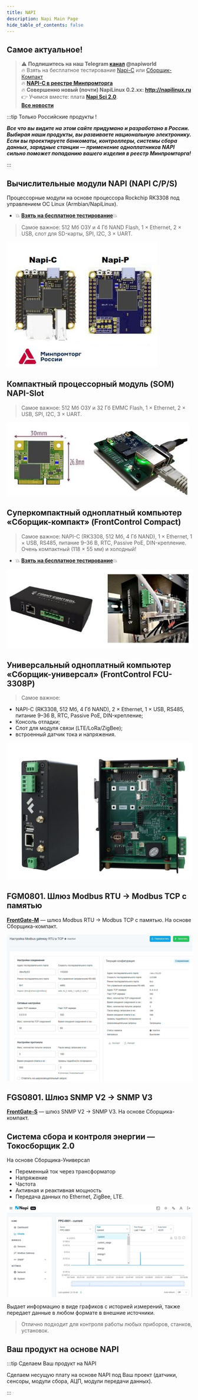 ```yaml
---
title: NAPI
description: Napi Main Page
hide_table_of_contents: false
---
```


<!-- # Все о модулях NAPI и устройствах на NAPI -->
<!--
[![NNZ BANNER](../../static/img/banner/nnz-conf.jpeg)](https://event.nnz-ipc.ru/?utm_source=personal_email_banner&utm_medium=email&utm_campaign=dpa_conf_2024)

# Модули NAPI и устройства на их основе
-->
<!-- ***Вся мощь Linux в Embedded устройствах***-->

## Самое актуальное!
>:warning: **Подпишитесь на наш Telegram [канал](https://t.me/napiworld) @napiworld** \
> :fire: Взять на бесплатное тестирование [Napi-С](/docs/demokits/demokit2/) или [Сборщик-Компакт](/docs/demokits/demokit1/) \
> :fire: **[NAPI-C в реестре Минпромторга](/blog/napi-c-v-reestre-minpromtorg/)** \
> :fire: **Совершенно новый (почти) NapiLinux 0.2.xx: http://napilinux.ru** \
> :point_right: Учимся вместе: плата **[Napi Sci 2.0](/docs/sci/napisci/)**. \
> **[Все новости](/blog/archive)**

<!--![Napi front view](../../static/img/banner/napi-desert.jpg) -->

<!-- [![Napi Banner](../../static/img/banner/napi-desert-long-long.jpg)](/docs/napi-intro) -->

<!-- [![Napi Banner](../../static/img/banner/napi-c-2.jpg)](/docs/napi-intro) -->
<!--
**[Взять на бесплатное тестирование](/docs/demokits/getontest-demokit2)** | **[Купить](https://nnz-ipc.ru/catalogue/front_man/front_control/modul_napi_c/)**

[![Fcc banner](../../static/img/banner/fcc2-1.jpg)](/docs/computers/frontcontrol-compact)

**[Взять на бесплатное тестирование](/docs/demokits/getontest-demokit1)** | **[Купить](https://nnz-ipc.ru/catalogue/front_man/front_compact/front_compact_159_101/)**
-->
<!--
[![Fcc banner](../../static/img/banner/napi-s-2.jpg)](/docs/napi-som-intro)
-->

:::tip Только Российские продукты !

***Все что вы видите на этом сайте придумано и разработано в России. Выбирая наши продукты, вы развиваете национальную электронику. Если вы проектируете банкоматы, контроллеры, системы сбора данных, зарядные станции — применение одноплатников NAPI сильно поможет попаданию вашего изделия в реестр Минпромторга!***

:::

## Вычислительные модули NAPI (NAPI C/P/S)

Процессорные модули на основе процессора Rockchip RK3308 под управлением ОС Linux (Armbian/NapiLinux).

- :boom: **[Взять на бесплатное тестирование](/docs/demokits/getontest-demokit2)**:boom:

<!-- ![Napi front view](../../static/img/napi-som/napi12.png) -->
<!-- [![Logo](https://example.com/logo.png)](https://example.com) -->
 >Самое важное: 512 Мб ОЗУ и 4 Гб NAND Flash, 1 × Ethernet, 2 × USB, слот для SD-карты, SPI, I2C, 3 × UART.

[![Процессорные модули NAPI](../../docs/img-napi-s/napi-s-m2.jpg)](/docs/napi-intro)


 <!-- **[Подробнее...](/docs/napi-intro)** -->

 ## Компактный процессорный модуль (SOM) NAPI-Slot

>Самое важное: 512 Мб ОЗУ и 32 Гб EMMC Flash, 1 × Ethernet, 2 × USB, SPI, I2C, 3 × UART.

<!-- ![](../../docs/img-napi-s/napi-s-small.jpg) -->

[![Модуль NAPI-Slot](../../docs/img-napi-s/napi-s-m1.jpg)](docs/napi-som-intro)
<!--
:::tip Очень маленький вычислитель !

Имеет 512Мб ОЗУ и 32Гб EMMC. Поставляется с платой с интерфейсами для тестирования и прошивки.

![](../../docs/napi-som/img2/napi-slot-blue-2.jpg)

:::
-->

## Суперкомпактный одноплатный компьютер «Сборщик-компакт» (FrontControl Compact)

>Самое важное: NAPI-C (RK3308, 512 Мб, 4 Гб NAND), 1 × Ethernet, 1 × USB, RS485, питание 9–36 В, RTC, Passive PoE, DIN-крепление. Очень компактный (118 × 55 мм) и холодный!

<!-- - :boom: **[Документация](/docs/computers/frontcontrol-compact/)** :boom: -->
- :boom: **[Взять на бесплатное тестирование](/docs/demokits/getontest-demokit1)**:boom:
<!-- - :boom: **[Купить](https://nnz-ipc.ru/catalogue/front_man/front_compact/front_compact_159_101/)**:boom: -->


<!-- ![](../../docs/img-compact/balck4-allb.jpg) -->

[![Сборщик-компакт](../../docs/img-compact/compact-new.jpg)](/docs/computers/frontcontrol-compact/)

<!-- **[Подробнее...](/docs/computers/frontcontrol-compact/)** -->

<!-- # Программные комплексы на основе  "Сборщик-компакт" -->

## Универсальный одноплатный компьютер «Сборщик-универсал» (FrontControl FCU-3308P)

>Самое важное:

- NAPI-C (RK3308, 512 Мб, 4 Гб NAND), 2 × Ethernet, 1 × USB, RS485, питание 9–36 В, RTC, Passive PoE, DIN-крепление;
- Консоль отладки;
- Слот для модуля связи (LTE/LoRa/ZigBee);
- встроенный датчик тока и напряжения.

[![Сборщик-универсал FCU-3308P](../../docs/computers-industrial/FCU3308P/img/fcu3308-main-2.jpg)](/docs/computers-industrial/FCU3308P/)


## FGM0801. Шлюз Modbus RTU → Modbus TCP с памятью

**[FrontGate-M](/docs/special/frontgate-m/)** — шлюз Modbus RTU → Modbus TCP с памятью. На основе Сборщика-компакт.

![Шлюз ModBus FrontGate-M](../../docs/special/frontgate-m/img/fgm-n1.jpg)

## FGS0801. Шлюз SNMP V2 → SNMP V3

**[FrontGate-S](/docs/special/frontgate-s/)** — шлюз SNMP V2 → SNMP V3. На основе Сборщика-компакт.

## Система сбора и контроля энергии — Токосборщик 2.0

На основе Сборщика-Универсал

- Переменный ток через трансформатор
- Напряжение
- Частота
- Активная и реактивная мощность
- Передача данных по Ethernet, ZigBee, LTE.

![Интерфейс Токосборщика](../../docs/computers/img-fcp/fcp-1-screenshot.jpg)

Выдает информацию в виде графиков с историей измерений, также передает данные в любом формате в внешние источники.

>Отлично подходит для контроля работы любых приборов, станков, установок.

## Ваш продукт на основе NAPI

:::tip Сделаем Ваш продукт на NAPI

Сделаем несущую плату на основе NAPI под Ваш проект (датчики, сенсоры, модули сбора, АЦП, модули передачи данных).

:::
